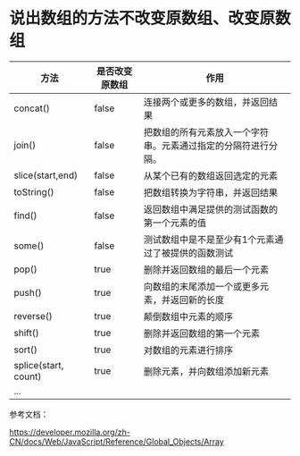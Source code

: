 # 说出数组的方法不改变原数组、改变原数组

| 方法                 | 是否改变原数组 | 作用                                                         |
| -------------------- | -------------- | ------------------------------------------------------------ |
| concat()             | false          | 连接两个或更多的数组，并返回结果                             |
| join()               | false          | 把数组的所有元素放入一个字符串。元素通过指定的分隔符进行分隔。 |
| slice(start,end)     | false          | 从某个已有的数组返回选定的元素                               |
| toString()           | false          | 把数组转换为字符串，并返回结果                               |
| find()               | false          | 返回数组中满足提供的测试函数的第一个元素的值                 |
| some()               | false          | 测试数组中是不是至少有1个元素通过了被提供的函数测试          |
| pop()                | true           | 删除并返回数组的最后一个元素                                 |
| push()               | true           | 向数组的末尾添加一个或更多元素，并返回新的长度               |
| reverse()            | true           | 颠倒数组中元素的顺序                                         |
| shift()              | true           | 删除并返回数组的第一个元素                                   |
| sort()               | true           | 对数组的元素进行排序                                         |
| splice(start, count) | true           | 删除元素，并向数组添加新元素                                 |
| ...                  |                |                                                              |

参考文档：

https://developer.mozilla.org/zh-CN/docs/Web/JavaScript/Reference/Global_Objects/Array